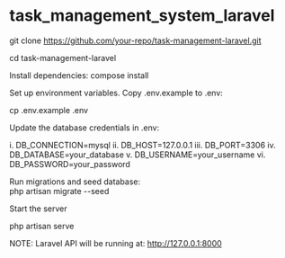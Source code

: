 # task_management_system_laravel


git clone https://github.com/your-repo/task-management-laravel.git

cd task-management-laravel

Install dependencies: compose install

Set up environment variables. Copy .env.example to .env:

cp .env.example .env

Update the database credentials in .env:

i. DB_CONNECTION=mysql
ii. DB_HOST=127.0.0.1
iii. DB_PORT=3306
iv. DB_DATABASE=your_database
v. DB_USERNAME=your_username
vi. DB_PASSWORD=your_password

Run migrations and seed database:  
php artisan migrate --seed

Start the server

php artisan serve

NOTE: Laravel API will be running at:   http://127.0.0.1:8000
